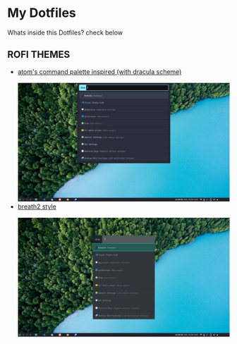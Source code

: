 # My Dotfiles

Whats inside this Dotfiles? check below
## ROFI THEMES

- [atom's command palette inspired (with dracula scheme)](rofi/dracula.rasi)
  <br>
  <br>
  ![dracula rasi](ss/dracula-command-pallete.png)
- [breath2 style](rofi/breath2.rasi)
  <br>
  <br>
  ![breath2 rasi](ss/breath2.png)